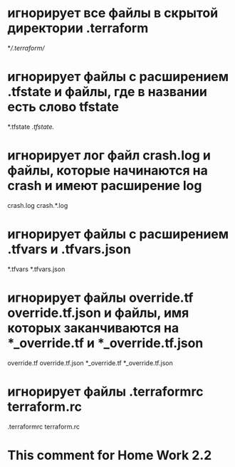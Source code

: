# игнорирует все файлы в скрытой директории .terraform
**/.terraform/*

# игнорирует файлы с расширением .tfstate и файлы, где в названии есть слово tfstate
*.tfstate
*.tfstate.*

# игнорирует лог файл crash.log и файлы, которые начинаются на crash и имеют расширение log
crash.log
crash.*.log

# игнорирует файлы с расширением .tfvars и .tfvars.json
*.tfvars
*.tfvars.json

# игнорирует файлы override.tf override.tf.json и файлы, имя которых заканчиваются на *_override.tf и *_override.tf.json
override.tf
override.tf.json
*_override.tf
*_override.tf.json

# игнорирует файлы .terraformrc terraform.rc
.terraformrc
terraform.rc


# This comment for Home Work 2.2
